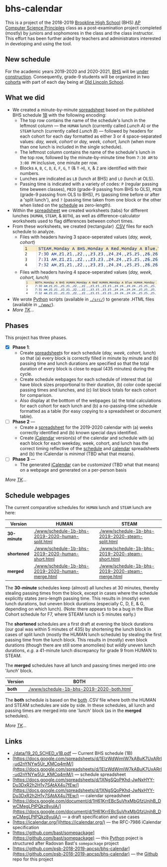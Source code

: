 # bhs-calendar

This is a project of the 2018-2019 [Brookline High School](http://bhs.brookline.k12.ma.us/career--technology-education.html) (BHS) [AP Computer Science Principles](https://sites.google.com/psbma.org/david-petty/archive/2018-2019/apcsp) class as a post-examination project completed (mostly) by juniors and sophomores in the class and the class instructor. This effort has been further aided by teachers and administrators interested in developing and using the tool.

## New schedule

For the academic years 2019-2020 and 2020-2021, [BHS](http://bhs.brookline.k12.ma.us/) will be [under construction](http://bhs.brookline.k12.ma.us/expansion-project.html). Consequently, grade-9 students will be organized in two [cohorts](http://bhs.brookline.k12.ma.us/9th-grade-transition.html) with part of each day being at [Old Lincoln School](https://google.com/maps/place/194+Boylston+St.+02445).

## What we did

- We created a minute-by-minute [spreadsheet](https://docs.google.com/spreadsheets/d/1ElzWdWimIW7kABuK7UxARrl-ud2nYNYw5Ur_KMCq4mM/) based on the published BHS schedule [1B](./data/19_20_SCHED_v1B.pdf) with the following encoding:
  - The top row contains the name of the schedule's lunch in the leftmost column &mdash; the `HUMAN` lunch (currently called *Lunch A*) or the `STEAM` lunch  (currently called *Lunch B*) &mdash; followed by headers for each cohort for each day formatted as either 3 or 4 space-separated values: *day, week, cohort* or *day, week, cohort, lunch* (when more than one lunch is included in the single schedule).
  - The leftmost column contains the name of the schedule's lunch in the top row, followed by the minute-by-minute time from `7:30 AM` to `3:00 PM` inclusive, one minute per row.
  - Blocks `A`, `B`, `C`, `D`, `E`, `F`, `G`, `T` (& `T-H`), `X`, & `Z` are identified with their numbers.
  - Lunches are indicated as `LB` (lunch at BHS) and `LO` (lunch at OLS).
  - Passing time is indicated with a variety of codes: `P` (regular passing time beween classes), `PB2O` (grade-9 passing from BHS to OLS), `PO2B` (grade-9 passing from OLS to BHS), `PS` (passing time before or after a 'split lunch'), and `?` (passing time taken from one block or the other when listed on the [schedule](./data/19_20_SCHED_v1B.pdf) as zero-length).
- Within the [spreadsheet](https://docs.google.com/spreadsheets/d/1ElzWdWimIW7kABuK7UxARrl-ud2nYNYw5Ur_KMCq4mM/) we created worksheets (tabs) for different lunches (`HUMAN`, `STEAM`, &amp; `BOTH`), as well as difference-calculator worksheets used to flag differences between cohort times.
- From these worksheets, we created (rectangular) .[CSV](https://en.wikipedia.org/wiki/Comma-separated_values#RFC_4180_standard) files for each schedule to analyze.
  - Files with headers having 3 space-seperated values (*day, week, cohort*) ![example STEAM .CSV file](./images/csv-steam.png)
  - Files with headers having 4 space-seperated values (*day, week, cohort, lunch*) ![example BOTH .CSV file](./images/csv-both.png)
- We wrote [Python](https://docs.python.org/3/) scripts (available in [`./src/`](https://github.com/psb-2018-2019-apcsp/bhs-calendar/tree/master/src)) to generate .HTML files (available in [`./www/`](https://github.com/psb-2018-2019-apcsp/bhs-calendar/tree/master/www)).
- *More [TK](https://en.wikipedia.org/wiki/To_come_(publishing))&hellip;*

## Phases

This project has three phases.

- &#9746; **Phase 1**:
  - Create [spreadsheet](https://docs.google.com/spreadsheets/d/1ElzWdWimIW7kABuK7UxARrl-ud2nYNYw5Ur_KMCq4mM/)s for each schedule (*day, week, cohort, lunch*) so that (a) every block is correctly filled in minute by minute and (b) passing time and lunch durations are specified so that the total duration of every block is close to equal (435 minutes) during the cycle.
  - Create schedule webpages for each schedule of interest that (a) have block sizes proportional to their duration, (b) color code special passing times and lunches, and (c) list block totals for each cohort for comparison.
  - Also display at the botttom of the webpages (a) the total calculations for each cohort for each lunch and (b) a no-passing-time schedule formatted as a table (for easy copying to a spreadsheet or document table).
- &#9744; **Phase 2** &mdash;
  - Create a [spreadsheet](https://drive.google.com/open?id=1XNgSQoPKhd-JwNxHYY-Du3DxR2h2H1y7SAtAX4u7fEw/) for the 2019-2020 calendar with (a) weeks correctly identified and (b) known special days identified.
  - Create [iCalendar](https://icalendar.org/) version(s) of the calendar and schedule with (a) each block for each weekday, week, cohort, and lunch has the correct timing reflective of the [schedule](https://docs.google.com/spreadsheets/d/1ElzWdWimIW7kABuK7UxARrl-ud2nYNYw5Ur_KMCq4mM/) and [calendar](https://drive.google.com/open?id=1XNgSQoPKhd-JwNxHYY-Du3DxR2h2H1y7SAtAX4u7fEw/) spreadsheets and (b) the iCalendar is *minimal* (TBD what that means).
- &#9744; **Phase 3** &mdash;
  - The generated [iCalendar](https://icalendar.org/) can be *customized* (TBD what that means) on a webpage and generated on a per-person basis

*More [TK](https://en.wikipedia.org/wiki/To_come_(publishing))&hellip;*

## Schedule webpages

The current comparative schedules for `HUMAN` lunch and `STEAM` lunch are here:

Version | HUMAN | STEAM
---- | ---- | ----
**30-minute** | [./www/schedule-1b-bhs-2019-2020-human-split.html](./www/schedule-1b-bhs-2019-2020-human-split.html) | [./www/schedule-1b-bhs-2019-2020-steam-split.html](./www/schedule-1b-bhs-2019-2020-steam-split.html)
**shortened** | [./www/schedule-1b-bhs-2019-2020-human-short.html](./www/schedule-1b-bhs-2019-2020-human-short.html) | [./www/schedule-1b-bhs-2019-2020-steam-short.html](./www/schedule-1b-bhs-2019-2020-steam-short.html)
**merged** | [./www/schedule-1b-bhs-2019-2020-human-merge.html](./www/schedule-1b-bhs-2019-2020-human-merge.html) | [./www/schedule-1b-bhs-2019-2020-steam-merge.html](./www/schedule-1b-bhs-2019-2020-steam-merge.html)

The **30-minute** schedules keep (almost) all lunches at 30 minutes, thereby stealing passing times from the block, except in cases where the schedule explicitly states zero-length passing time. This results in (mostly) even lunch durations, but uneven block durations (especially C, D, E, &amp; G, depending on which lunch). (Note: there appears to be a bug in the Blue Cohort schedule for F7, where STEAM lunch is 5 minutes early.)

The **shortened** schedules are a first draft at evening the block durations (our goal was within 5 minutes of 435) by shortening the lunch block in cases of split lunch (mostly the HUMAN lunch schedule) by stealing the first passing time from the lunch block. This results in (mostly) even block durations (though there are still some anomolies) but *wildly* uneven lunch durations, *e.g.* a 41-minute lunch discrepancy for grade 9 from HUMAN to STEAM.

The **merged** schedules have all lunch and passing times merged into one '*lunch*' block.

Version | BOTH
---- | ----
**both** | [./www/schedule-1b-bhs-2019-2020-both.html](./www/schedule-1b-bhs-2019-2020-both.html)

The **both** schedule is based on the [both](./data/schedule-1b-bhs-2019-2020-both.csv) .CSV file where both the HUMAN and STEAM schedules are side by side. In these schedules, all lunch and passing times are merged into one '*lunch*' block (as in the **merged** schedules).

*More [TK](https://en.wikipedia.org/wiki/To_come_(publishing))&hellip;*

## Links

- [./data/19_20_SCHED_v1B.pdf](./data/19_20_SCHED_v1B.pdf) &mdash; Current BHS schedule (1B)
- [https://docs.google.com/spreadsheets/d/1ElzWdWimIW7kABuK7UxARrl-ud2nYNYw5Ur_KMCq4mM/](https://docs.google.com/spreadsheets/d/1ElzWdWimIW7kABuK7UxARrl-ud2nYNYw5Ur_KMCq4mM/) &mdash; schedule spreadsheet
- [https://docs.google.com/spreadsheets/d/1XNgSQoPKhd-JwNxHYY-Du3DxR2h2H1y7SAtAX4u7fEw/](https://docs.google.com/spreadsheets/d/1XNgSQoPKhd-JwNxHYY-Du3DxR2h2H1y7SAtAX4u7fEw/) &mdash; calendar spreadsheet
- [https://docs.google.com/document/d/1H61KrrEBcSuVhxMbGfzUnjhB_DwCMegLPtPQkz8yulA/](https://docs.google.com/document/d/1H61KrrEBcSuVhxMbGfzUnjhB_DwCMegLPtPQkz8yulA/) &mdash; a draft specification and use cases
- [https://icalendar.org/](https://icalendar.org/) &mdash; the RFC-7986 iCalendar specification
- [https://github.com/bast/somepackage](https://github.com/bast/somepackage) &mdash; this [Python](https://docs.python.org/3/) poject is structured after Radovan Bast's `somepackage` project
- [https://github.com/psb-2018-2019-apcsp/bhs-calendar](https://github.com/psb-2018-2019-apcsp/bhs-calendar) &mdash; the [Github](https://github.com/) repo for this project
